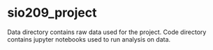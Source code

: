 # sio209_project

Data directory contains raw data used for the project.
Code directory contains jupyter notebooks used to run analysis on data.
